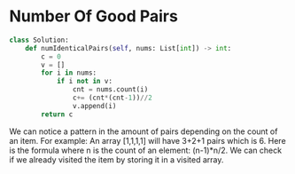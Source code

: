 # Number Of Good Pairs
```python
class Solution:
    def numIdenticalPairs(self, nums: List[int]) -> int:
        c = 0
        v = []
        for i in nums:
            if i not in v:
                cnt = nums.count(i)
                c+= (cnt*(cnt-1))//2
                v.append(i)
        return c
```
We can notice a pattern in the amount of pairs depending on the count of an item. For example: An array [1,1,1,1] will have 3+2+1 pairs which is 6. Here is the formula where n is the count of an element: (n-1)*n/2. We can check if we already visited the item by storing it in a visited array.
